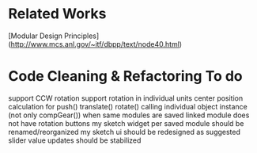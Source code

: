 # Related Works
[Modular Design Principles] (http://www.mcs.anl.gov/~itf/dbpp/text/node40.html)

# Code Cleaning & Refactoring To do

support CCW rotation
support rotation in individual units
center position calculation for push() translate() rotate()
calling individual object instance (not only compGear()) when same modules are saved
linked module does not have rotation buttons
my sketch widget per saved module should be renamed/reorganized
my sketch ui should be redesigned as suggested
slider value updates should be stabilized

